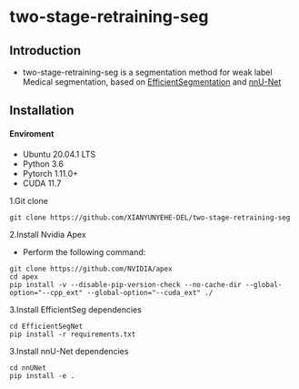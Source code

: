 # two-stage-retraining-seg
## Introduction
- two-stage-retraining-seg is a segmentation method for weak label Medical segmentation, based on [EfficientSegmentation](https://github.com/Shanghai-Aitrox-Technology/EfficientSegmentation) and [nnU-Net](https://github.com/MIC-DKFZ/nnUNet)

## Installation

#### Enviroment
- Ubuntu 20.04.1 LTS
- Python 3.6
- Pytorch 1.11.0+
- CUDA 11.7

1.Git clone
```
git clone https://github.com/XIANYUNYEHE-DEL/two-stage-retraining-seg
```

2.Install Nvidia Apex
- Perform the following command:
```
git clone https://github.com/NVIDIA/apex
cd apex
pip install -v --disable-pip-version-check --no-cache-dir --global-option="--cpp_ext" --global-option="--cuda_ext" ./
```

3.Install EfficientSeg dependencies
```
cd EfficientSegNet
pip install -r requirements.txt
```
3.Install nnU-Net dependencies
```
cd nnUNet
pip install -e .
```

